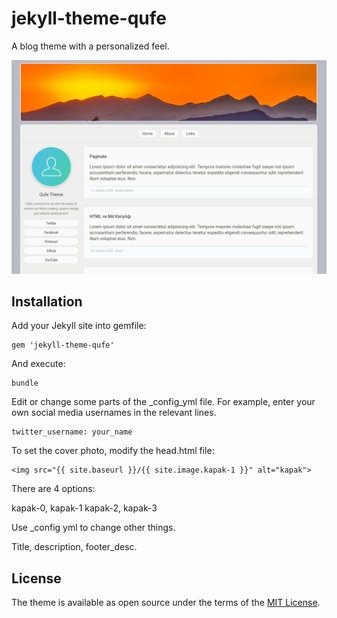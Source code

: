 # jekyll-theme-qufe

A blog theme with a personalized feel.

![screenshot](/assets/img/screenshot.png)

## Installation

Add your Jekyll site into gemfile:

    gem 'jekyll-theme-qufe'

And execute:

    bundle


Edit or change some parts of the _config_yml file. For example, enter your own social media usernames in the relevant lines.


    twitter_username: your_name

To set the cover photo, modify the head.html file:

    <img src="{{ site.baseurl }}/{{ site.image.kapak-1 }}" alt="kapak">

There are 4 options:

kapak-0, kapak-1 kapak-2, kapak-3

Use _config yml to change other things.

Title, description, footer_desc.

## License

The theme is available as open source under the terms of the [MIT License](https://opensource.org/licenses/MIT).

